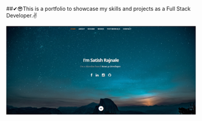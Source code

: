##✔😎This is a portfolio to showcase my skills and projects as a Full Stack Developer.✌

<img src="https://github.com/satish-rajnale/Web-developer-Portfolio/blob/main/public/images/portfolio.PNG" />

